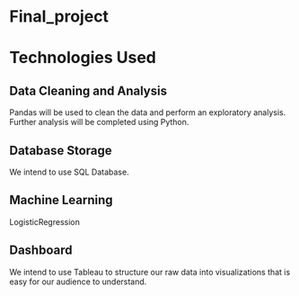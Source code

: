 # Final_project

# Technologies Used
## Data Cleaning and Analysis
Pandas will be used to clean the data and perform an exploratory analysis. Further analysis will be completed using Python.

## Database Storage
We intend to use SQL Database.

## Machine Learning
LogisticRegression 

## Dashboard
We intend to use Tableau to structure our raw data into visualizations that is easy for our audience to understand.

